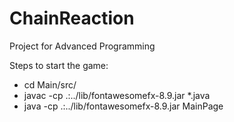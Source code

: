 # ChainReaction
Project for Advanced Programming

Steps to start the game: </br>
   + cd Main/src/ </br>
   + javac -cp .:../lib/fontawesomefx-8.9.jar *.java </br>
   + java -cp .:../lib/fontawesomefx-8.9.jar MainPage </br>
